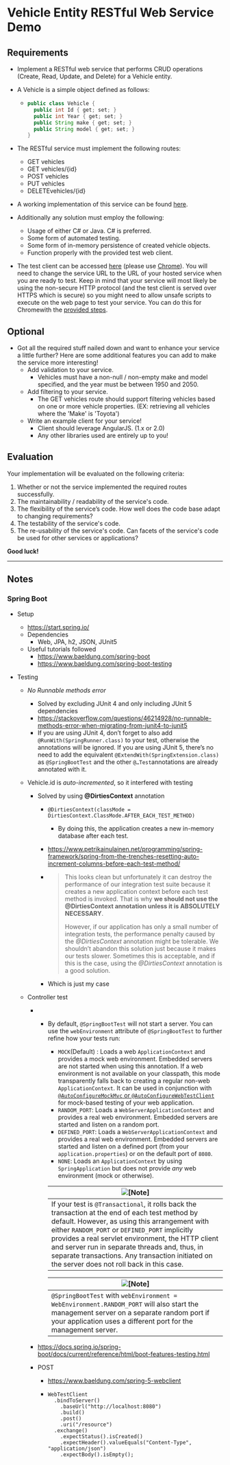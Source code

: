 # Vehicle Entity RESTful Web Service Demo

## Requirements

- Implement a RESTful web service that performs CRUD operations (Create, Read, Update, and Delete) for a
  Vehicle entity.

- A Vehicle is a simple object defined as follows:

  - ```java
    public class Vehicle {
      public int Id { get; set; }
      public int Year { get; set; }
      public String make { get; set; }
      public String model { get; set; }
    }
    ```

- The RESTful service must implement the following routes:

  - GET vehicles
  - GET vehicles/{id}
  - POST vehicles
  - PUT vehicles
  - DELETEvehicles/{id}

- A working implementation of this service can be found [here](https://estimate-dev.mymitchell.com/codingchallenge/v1/help).

- Additionally any solution must employ the following:

  - Usage of either C# or Java. C# is preferred.
  - Some form of automated testing.
  - Some form of in-memory persistence of created vehicle objects.
  - Function properly with the provided test web client.

- The test client can be accessed [here](https://estimate-dev.mymitchell.com/codingchallenge/v1/index.html#/) (please use [Chrome](https://www.google.com/intl/en/chrome/)). You will need to change the service URL to the
  URL of your hosted service when you are ready to test. Keep in mind that your service will most likely be
  using the non-secure HTTP protocol (and the test client is served over HTTPS which is secure) so you
  might need to allow unsafe scripts to execute on the web page to test your service. You can do this for
  Chromewith the [provided steps](https://superuser.com/questions/487748/how-to-allow-chrome-browser-to-load-insecure-content/487772#487772).

## Optional

- Got all the required stuff nailed down and want to enhance your service a little further? Here are some
  additional features you can add to make the service more interesting!
  - Add validation to your service.
    - Vehicles must have a non-null / non-empty make and model specified, and the year must be
      between 1950 and 2050.
  - Add filtering to your service.
    - The GET vehicles route should support filtering vehicles based on one or more vehicle properties.
      (EX: retrieving all vehicles where the 'Make' is 'Toyota')
  - Write an example client for your service!
    - Client should leverage AngularJS. (1.x or 2.0)
    - Any other libraries used are entirely up to you!

## Evaluation

Your implementation will be evaluated on the following criteria:

1. Whether or not the service implemented the required routes successfully.
2. The maintainability / readability of the service's code.
3. The flexibility of the service’s code. How well does the code base adapt to changing requirements?
4. The testability of the service's code.
5. The re-usability of the service's code. Can facets of the service's code be used for other services or
   applications?

**Good luck!**

------

## Notes

### Spring Boot

- Setup

  - <https://start.spring.io/>
  - Dependencies
    - Web, JPA, h2, JSON, JUnit5
  - Useful tutorials followed
    - <https://www.baeldung.com/spring-boot>
    - <https://www.baeldung.com/spring-boot-testing>

- Testing

  - *No Runnable methods error*

    - Solved by excluding JUnit 4 and only including JUnit 5 dependencies
    - <https://stackoverflow.com/questions/46214928/no-runnable-methods-error-when-migrating-from-junit4-to-junit5>
    - If you are using JUnit 4, don’t forget to also add `@RunWith(SpringRunner.class)` to your test, otherwise the annotations will be ignored. If you are using JUnit 5, there’s no need to add the equivalent `@ExtendWith(SpringExtension.class)` as `@SpringBootTest` and the other `@…Test`annotations are already annotated with it.

  - Vehicle.id is *auto-incremented*, so it interfered with testing

    - Solved by using **@DirtiesContext** annotation

      - ```
        @DirtiesContext(classMode = DirtiesContext.ClassMode.AFTER_EACH_TEST_METHOD)
        ```

        - By doing this, the application creates a new in-memory database after each test.

      - <https://www.petrikainulainen.net/programming/spring-framework/spring-from-the-trenches-resetting-auto-increment-columns-before-each-test-method/>

      - > This looks clean but unfortunately it can destroy the performance of our integration test suite because it creates a new application context before each test method is invoked. That is why **we should not use the @DirtiesContext annotation unless it is ABSOLUTELY NECESSARY**.
        >
        > However, if our application has only a small number of integration tests, the performance penalty caused by the *@DirtiesContext* annotation might be tolerable. We shouldn’t abandon this solution just because it makes our tests slower. Sometimes this is acceptable, and if this is the case, using the *@DirtiesContext* annotation is a good solution.

      - Which is just my case

  - Controller test

    - - By default, `@SpringBootTest` will not start a server. You can use the `webEnvironment` attribute of `@SpringBootTest` to further refine how your tests run:

        - `MOCK`(Default) : Loads a web `ApplicationContext` and provides a mock web environment. Embedded servers are not started when using this annotation. If a web environment is not available on your classpath, this mode transparently falls back to creating a regular non-web `ApplicationContext`. It can be used in conjunction with [`@AutoConfigureMockMvc` or `@AutoConfigureWebTestClient`](https://docs.spring.io/spring-boot/docs/current/reference/html/boot-features-testing.html#boot-features-testing-spring-boot-applications-testing-with-mock-environment) for mock-based testing of your web application.
        - `RANDOM_PORT`: Loads a `WebServerApplicationContext` and provides a real web environment. Embedded servers are started and listen on a random port.
        - `DEFINED_PORT`: Loads a `WebServerApplicationContext` and provides a real web environment. Embedded servers are started and listen on a defined port (from your `application.properties`) or on the default port of `8080`.
        - `NONE`: Loads an `ApplicationContext` by using `SpringApplication` but does not provide *any* web environment (mock or otherwise).

        | ![[Note]](https://docs.spring.io/spring-boot/docs/current/reference/html/images/note.png) |
        | ------------------------------------------------------------ |
        | If your test is `@Transactional`, it rolls back the transaction at the end of each test method by default. However, as using this arrangement with either `RANDOM_PORT` or `DEFINED_PORT` implicitly provides a real servlet environment, the HTTP client and server run in separate threads and, thus, in separate transactions. Any transaction initiated on the server does not roll back in this case. |

        | ![[Note]](https://docs.spring.io/spring-boot/docs/current/reference/html/images/note.png) |
        | ------------------------------------------------------------ |
        | `@SpringBootTest` with `webEnvironment = WebEnvironment.RANDOM_PORT` will also start the management server on a separate random port if your application uses a different port for the management server. |

    - <https://docs.spring.io/spring-boot/docs/current/reference/html/boot-features-testing.html>

    - POST

      - <https://www.baeldung.com/spring-5-webclient>

      - ```
        WebTestClient
          .bindToServer()
            .baseUrl("http://localhost:8080")
            .build()
            .post()
            .uri("/resource")
          .exchange()
            .expectStatus().isCreated()
            .expectHeader().valueEquals("Content-Type", "application/json")
            .expectBody().isEmpty();
        ```

